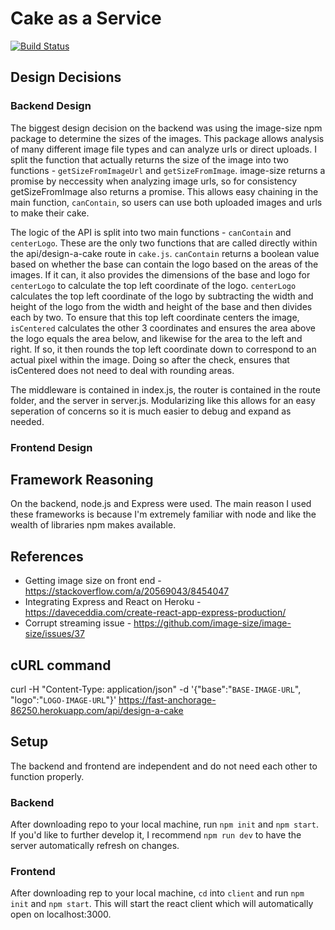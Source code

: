 # Cake as a Service
[![Build Status](https://travis-ci.org/mattpeebles/CakeAsAService.svg?branch=master)](https://travis-ci.org/mattpeebles/CakeAsAService)

## Design Decisions

### Backend Design
The biggest design decision on the backend was using the image-size npm package to determine the sizes of the images. This package allows analysis of many different image file types and can analyze urls or direct uploads.
	I split the function that actually returns the size of the image into two functions - `getSizeFromImageUrl` and `getSizeFromImage`. image-size returns a promise by neccessity when analyzing image urls, so for consistency getSizeFromImage also returns a promise. This allows easy chaining in the main function, `canContain`, so users can use both uploaded images and urls to make their cake.

The logic of the API is split into two main functions - `canContain` and `centerLogo`. These are the only two functions that are called directly within the api/design-a-cake route in `cake.js`.
	`canContain` returns a boolean value based on whether the base can contain the logo based on the areas of the images. If it can, it also provides the dimensions of the base and logo for `centerLogo` to calculate the top left coordinate of the logo.
	`centerLogo` calculates the top left coordinate of the logo by subtracting the width and height of the logo from the width and height of the base and then divides each by two. To ensure that this top left coordinate centers the image, `isCentered` calculates the other 3 coordinates and ensures the area above the logo equals the area below, and likewise for the area to the left and right. If so,
	it then rounds the top left coordinate down to correspond to an actual pixel within the image. Doing so after the check, ensures that isCentered does not need to deal with rounding areas. 

The middleware is contained in index.js, the router is contained in the route folder, and the server in server.js. Modularizing like this allows for an easy seperation of concerns so it is much easier to debug and expand as needed.

### Frontend Design



## Framework Reasoning
On the backend, node.js and Express were used. The main reason I used these frameworks is because I'm extremely familiar with node and like the wealth of libraries npm makes available.

## References
- Getting image size on front end - https://stackoverflow.com/a/20569043/8454047
- Integrating Express and React on Heroku - https://daveceddia.com/create-react-app-express-production/
- Corrupt streaming issue - https://github.com/image-size/image-size/issues/37


## cURL command
curl -H "Content-Type: application/json" -d '{"base":"`BASE-IMAGE-URL`", "logo":"`LOGO-IMAGE-URL`"}' https://fast-anchorage-86250.herokuapp.com/api/design-a-cake

## Setup

The backend and frontend are independent and do not need each other to function properly.

### Backend
After downloading repo to your local machine, run `npm init` and `npm start`. If you'd like to further develop it, I recommend `npm run dev` to have the server automatically refresh on changes.

### Frontend
After downloading rep to your local machine, `cd` into `client` and run `npm init` and `npm start`. This will start the react client which will automatically open on localhost:3000.